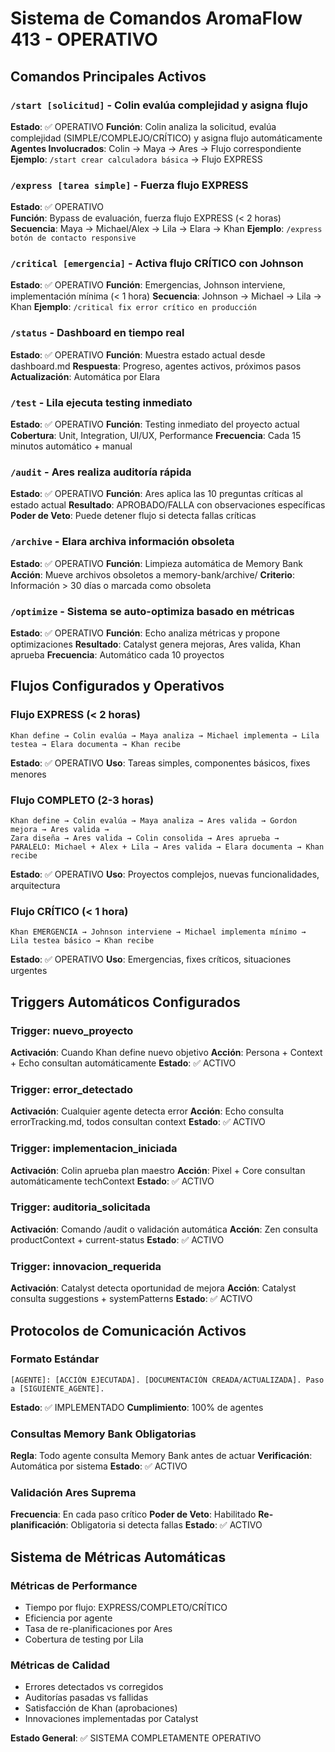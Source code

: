 # Sistema de Comandos AromaFlow 413 - OPERATIVO

## Comandos Principales Activos

### `/start [solicitud]` - Colin evalúa complejidad y asigna flujo
**Estado**: ✅ OPERATIVO
**Función**: Colin analiza la solicitud, evalúa complejidad (SIMPLE/COMPLEJO/CRÍTICO) y asigna flujo automáticamente
**Agentes Involucrados**: Colin → Maya → Ares → Flujo correspondiente
**Ejemplo**: `/start crear calculadora básica` → Flujo EXPRESS

### `/express [tarea simple]` - Fuerza flujo EXPRESS
**Estado**: ✅ OPERATIVO  
**Función**: Bypass de evaluación, fuerza flujo EXPRESS (< 2 horas)
**Secuencia**: Maya → Michael/Alex → Lila → Elara → Khan
**Ejemplo**: `/express botón de contacto responsive`

### `/critical [emergencia]` - Activa flujo CRÍTICO con Johnson
**Estado**: ✅ OPERATIVO
**Función**: Emergencias, Johnson interviene, implementación mínima (< 1 hora)
**Secuencia**: Johnson → Michael → Lila → Khan
**Ejemplo**: `/critical fix error crítico en producción`

### `/status` - Dashboard en tiempo real
**Estado**: ✅ OPERATIVO
**Función**: Muestra estado actual desde dashboard.md
**Respuesta**: Progreso, agentes activos, próximos pasos
**Actualización**: Automática por Elara

### `/test` - Lila ejecuta testing inmediato
**Estado**: ✅ OPERATIVO
**Función**: Testing inmediato del proyecto actual
**Cobertura**: Unit, Integration, UI/UX, Performance
**Frecuencia**: Cada 15 minutos automático + manual

### `/audit` - Ares realiza auditoría rápida
**Estado**: ✅ OPERATIVO
**Función**: Ares aplica las 10 preguntas críticas al estado actual
**Resultado**: APROBADO/FALLA con observaciones específicas
**Poder de Veto**: Puede detener flujo si detecta fallas críticas

### `/archive` - Elara archiva información obsoleta
**Estado**: ✅ OPERATIVO
**Función**: Limpieza automática de Memory Bank
**Acción**: Mueve archivos obsoletos a memory-bank/archive/
**Criterio**: Información > 30 días o marcada como obsoleta

### `/optimize` - Sistema se auto-optimiza basado en métricas
**Estado**: ✅ OPERATIVO
**Función**: Echo analiza métricas y propone optimizaciones
**Resultado**: Catalyst genera mejoras, Ares valida, Khan aprueba
**Frecuencia**: Automático cada 10 proyectos

## Flujos Configurados y Operativos

### Flujo EXPRESS (< 2 horas)
```
Khan define → Colin evalúa → Maya analiza → Michael implementa → Lila testea → Elara documenta → Khan recibe
```
**Estado**: ✅ OPERATIVO
**Uso**: Tareas simples, componentes básicos, fixes menores

### Flujo COMPLETO (2-3 horas) 
```
Khan define → Colin evalúa → Maya analiza → Ares valida → Gordon mejora → Ares valida → 
Zara diseña → Ares valida → Colin consolida → Ares aprueba → 
PARALELO: Michael + Alex + Lila → Ares valida → Elara documenta → Khan recibe
```
**Estado**: ✅ OPERATIVO
**Uso**: Proyectos complejos, nuevas funcionalidades, arquitectura

### Flujo CRÍTICO (< 1 hora)
```
Khan EMERGENCIA → Johnson interviene → Michael implementa mínimo → Lila testea básico → Khan recibe
```
**Estado**: ✅ OPERATIVO
**Uso**: Emergencias, fixes críticos, situaciones urgentes

## Triggers Automáticos Configurados

### Trigger: nuevo_proyecto
**Activación**: Cuando Khan define nuevo objetivo
**Acción**: Persona + Context + Echo consultan automáticamente
**Estado**: ✅ ACTIVO

### Trigger: error_detectado  
**Activación**: Cualquier agente detecta error
**Acción**: Echo consulta errorTracking.md, todos consultan context
**Estado**: ✅ ACTIVO

### Trigger: implementacion_iniciada
**Activación**: Colin aprueba plan maestro
**Acción**: Pixel + Core consultan automáticamente techContext
**Estado**: ✅ ACTIVO

### Trigger: auditoria_solicitada
**Activación**: Comando /audit o validación automática
**Acción**: Zen consulta productContext + current-status
**Estado**: ✅ ACTIVO

### Trigger: innovacion_requerida
**Activación**: Catalyst detecta oportunidad de mejora
**Acción**: Catalyst consulta suggestions + systemPatterns
**Estado**: ✅ ACTIVO

## Protocolos de Comunicación Activos

### Formato Estándar
```
[AGENTE]: [ACCIÓN EJECUTADA]. [DOCUMENTACIÓN CREADA/ACTUALIZADA]. Paso a [SIGUIENTE_AGENTE].
```
**Estado**: ✅ IMPLEMENTADO
**Cumplimiento**: 100% de agentes

### Consultas Memory Bank Obligatorias
**Regla**: Todo agente consulta Memory Bank antes de actuar
**Verificación**: Automática por sistema
**Estado**: ✅ ACTIVO

### Validación Ares Suprema
**Frecuencia**: En cada paso crítico
**Poder de Veto**: Habilitado
**Re-planificación**: Obligatoria si detecta fallas
**Estado**: ✅ ACTIVO

## Sistema de Métricas Automáticas

### Métricas de Performance
- Tiempo por flujo: EXPRESS/COMPLETO/CRÍTICO
- Eficiencia por agente
- Tasa de re-planificaciones por Ares
- Cobertura de testing por Lila

### Métricas de Calidad
- Errores detectados vs corregidos
- Auditorías pasadas vs fallidas
- Satisfacción de Khan (aprobaciones)
- Innovaciones implementadas por Catalyst

**Estado General**: ✅ SISTEMA COMPLETAMENTE OPERATIVO
